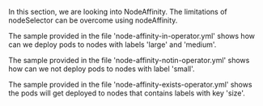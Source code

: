 In this section, we are looking into NodeAffinity. The limitations of nodeSelector can be overcome using nodeAffinity. 

The sample provided in the file 'node-affinity-in-operator.yml' shows how can we deploy pods to nodes with labels 'large' and 'medium'. 

The sample provided in the file 'node-affinity-notin-operator.yml' shows how can we not deploy pods to nodes with label 'small'. 

The sample provided in the file 'node-affinity-exists-operator.yml' shows the pods will get deployed to nodes that contains labels with key 'size'. 